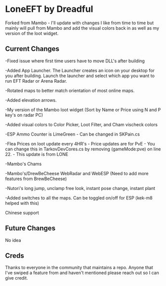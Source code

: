# LoneEFT by Dreadful

Forked from Mambo - I'll update with changes I like from time to time but mainly will pull from Mambo and add the visual colors back in as well as my version of the loot widget. 

## Current Changes

-Fixed issue where first time users have to move DLL's after building

-Added App Launcher. The Launcher creates an icon on your desktop for you after building. Launch the launcher and select which app you want to run EFT Radar or Arena Radar.

-Rotated maps to better match orientation of most online maps.

-Added elevation arrows.

-My version of the Mambo loot widget (Sort by Name or Price using N and P key's on radar PC)

-Added visual colors to Color Picker, Loot Filter, and Cham vischeck colors

-ESP Ammo Counter is LimeGreen - Can be changed in SKPain.cs

-Flea Prices on loot update every 4HR's - Price updates are for PvE - You can change this in TarkovDevCores.cs by removing (gameMode:pve) on line 22. - This update is from LONE

-Mambo's Chams

-Mambo's/DrewBeCheese WebRadar and WebESP (Need to add more features from BrewBeCheese)

-Nutori's long jump, unclamp free look, instant pose change, instant plant

-Added switches to all the maps. Can be toggled on/off for ESP (kek-m8 helped with this)

Chinese support

## Future Changes

No idea

## Creds

Thanks to everyone in the community that maintains a repo. Anyone that I've swiped a feature from and haven't mentioned please reach out so I can give credit.